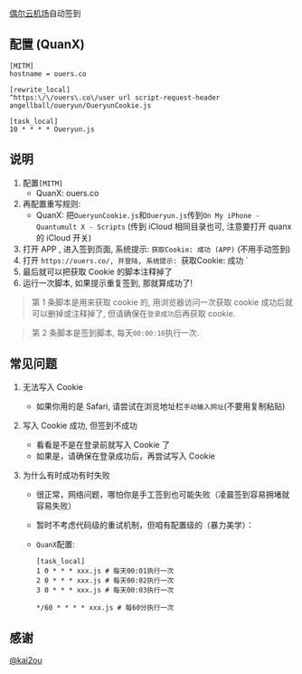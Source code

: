 [偶尔云机场](https://ouers.co/auth/register?code=9oPF)自动签到

## 配置 (QuanX)

```properties
[MITM]
hostname = ouers.co

[rewrite_local]
^https:\/\/ouers\.co\/user url script-request-header angellball/oueryun/OueryunCookie.js

[task_local]
10 * * * * Oueryun.js
```

## 说明

1. 配置`[MITM]`
   - QuanX: ouers.co
2. 再配置重写规则:
   - QuanX: 把`OueryunCookie.js`和`Oueryun.js`传到`On My iPhone - Quantumult X - Scripts` (传到 iCloud 相同目录也可, 注意要打开 quanx 的 iCloud 开关)
3. 打开 APP , 进入签到页面, 系统提示: `获取Cookie: 成功 (APP)` (不用手动签到)
4. 打开 `https://ouers.co/, 并登陆, 系统提示: `获取Cookie: 成功 ` 
5. 最后就可以把获取 Cookie 的脚本注释掉了
6. 运行一次脚本, 如果提示重复签到, 那就算成功了!

> 第 1 条脚本是用来获取 cookie 的, 用浏览器访问一次获取 cookie 成功后就可以删掉或注释掉了, 但请确保在`登录成功`后再获取 cookie.

> 第 2 条脚本是签到脚本, 每天`00:00:10`执行一次.

## 常见问题

1. 无法写入 Cookie

   
   - 如果你用的是 Safari, 请尝试在浏览地址栏`手动输入网址`(不要用复制粘贴)

2. 写入 Cookie 成功, 但签到不成功

   - 看看是不是在登录前就写入 Cookie 了
   - 如果是，请确保在登录成功后，再尝试写入 Cookie

3. 为什么有时成功有时失败

   - 很正常，网络问题，哪怕你是手工签到也可能失败（凌晨签到容易拥堵就容易失败）
   - 暂时不考虑代码级的重试机制，但咱有配置级的（暴力美学）：

  

   - `QuanX`配置:

     ```properties
     [task_local]
     1 0 * * * xxx.js # 每天00:01执行一次
     2 0 * * * xxx.js # 每天00:02执行一次
     3 0 * * * xxx.js # 每天00:03执行一次

     */60 * * * * xxx.js # 每60分执行一次
     ```

## 感谢
[@kai2ou](https://raw.githubusercontent.com/kai2ou/Script/master/QuantumultX/qiujiasu-DailyBonus/)
